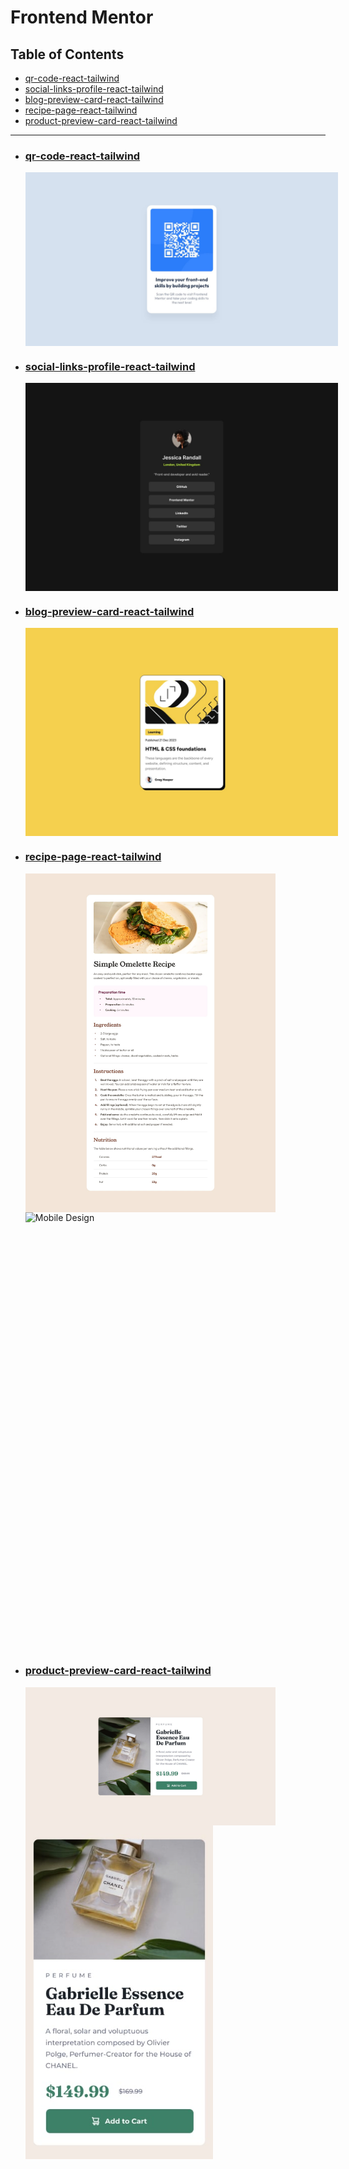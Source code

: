 # Frontend Mentor

## Table of Contents

- [qr-code-react-tailwind](#qr-code-react-tailwind)
- [social-links-profile-react-tailwind](#social-links-profile-react-tailwind)
- [blog-preview-card-react-tailwind](#blog-preview-card-react-tailwind)
- [recipe-page-react-tailwind](#recipe-page-react-tailwind)
- [product-preview-card-react-tailwind](#product-preview-card-react-tailwind)

<hr>

- ### [qr-code-react-tailwind](./qr-code-react-tailwind)
  <img src="./qr-code-react-tailwind/src/assets/design/desktop-design.jpg" alt="Desktop Design" style="display:inline-block;margin-right:10px; max-width:500px; width:auto; height:auto; vertical-align:top;">

- ### [social-links-profile-react-tailwind](./social-links-profile-react-tailwind)
  <img src="./social-links-profile-react-tailwind/src/design/destkop-design.jpg" alt="Desktop Design" style="display:inline-block;margin-right:10px; max-width:500px; width:auto; height:auto; vertical-align:top;">

- ### [blog-preview-card-react-tailwind](./blog-preview-card-react-tailwind)
  <img src="./blog-preview-card-react-tailwind/src/design/desktop-design.jpg" alt="Desktop Design" style="display:inline-block;margin-right:10px; max-width:500px; width:auto; height:auto; vertical-align:top;">

- ### [recipe-page-react-tailwind](./recipe-page-react-tailwind)
  <img src="./recipe-page-react-tailwind/src/design/desktop-design.jpg" alt="Desktop Design" style="display:inline-block;margin-right:10px; max-width:400px; width:auto; height:auto; vertical-align:top;">
  <img src="./recipe-page-html-css/design/mobile-design.jpg" alt="Mobile Design" style="display:inline-block;margin-right:10px; max-width:500px; width:auto; height:700px; vertical-align:start;">

- ### [product-preview-card-react-tailwind](./product-preview-card-react-tailwind)
  <img src="./product-preview-card-react-tailwind/src/design/desktop-design.jpg" alt="Desktop Design" style="display:inline-block;margin-right:10px; max-width:400px; width:auto; height:auto; vertical-align:top;">
  <img src="./product-preview-card-react-tailwind/src/design/mobile-design.jpg" alt="Mobile Design" style="display:inline-block;margin-right:10px; max-width:300px; width:auto; height:auto; vertical-align:top;">
